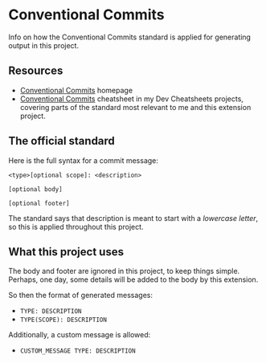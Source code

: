 # Conventional Commits

Info on how the Conventional Commits standard is applied for generating output in this project.


## Resources

- [Conventional Commits](https://www.conventionalcommits.org) homepage
- [Conventional Commits](https://michaelcurrin.github.io/dev-cheatsheets/cheatsheets/other/conventional-commits.html) cheatsheet in my Dev Cheatsheets projects, covering parts of the standard most relevant to me and this extension project.


## The official standard

Here is the full syntax for a commit message:

```
<type>[optional scope]: <description>

[optional body]

[optional footer]
```

The standard says that description is meant to start with a _lowercase letter_, so this is applied throughout this project.


## What this project uses

The body and footer are ignored in this project, to keep things simple. Perhaps, one day, some details will be added to the body by this extension.

So then the format of generated messages:

- `TYPE: DESCRIPTION`
- `TYPE(SCOPE): DESCRIPTION`

Additionally, a custom message is allowed:

- `CUSTOM_MESSAGE TYPE: DESCRIPTION`

